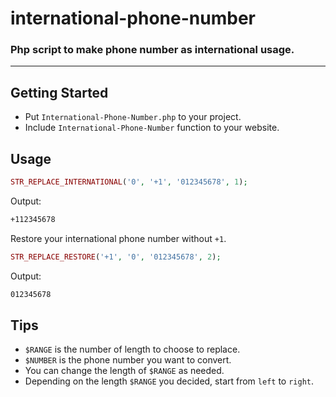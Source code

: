 # international-phone-number
### Php script to make phone number as international usage.

---

## Getting Started

- Put `International-Phone-Number.php` to your project.
- Include `International-Phone-Number` function to your website.

## Usage

```php
STR_REPLACE_INTERNATIONAL('0', '+1', '012345678', 1);
```

Output:

```html
+112345678
```

Restore your international phone number without `+1`.

```php
STR_REPLACE_RESTORE('+1', '0', '012345678', 2);
```

Output:

```html
012345678
```

## Tips

- `$RANGE` is the number of length to choose to replace.
- `$NUMBER` is the phone number you want to convert.
- You can change the length of `$RANGE` as needed.
- Depending on the length `$RANGE` you decided, start from `left` to `right`.
